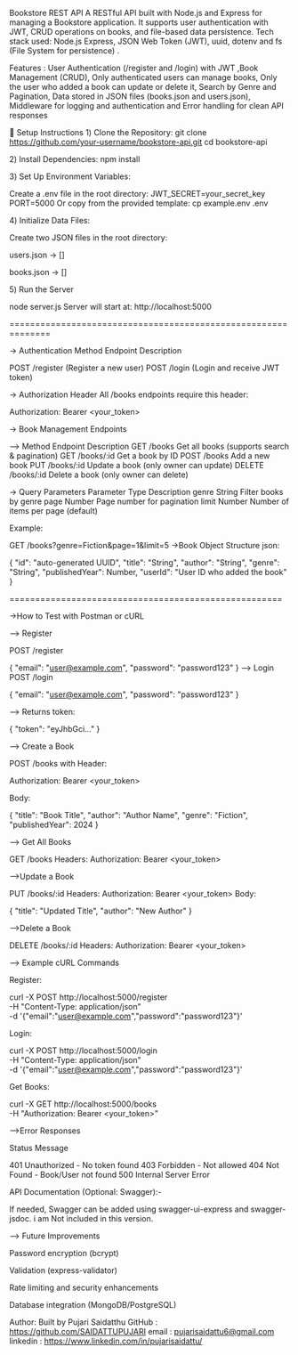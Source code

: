 Bookstore REST API
A RESTful API built with Node.js and Express for managing a Bookstore application. It supports user authentication with JWT, CRUD operations on books, and file-based data persistence.
Tech stack used: Node.js Express, JSON Web Token (JWT), uuid, dotenv and fs (File System for persistence) .

Features : User Authentication (/register and /login) with JWT ,Book Management (CRUD), Only authenticated users can manage books, Only the user who added a book can update or delete it, Search by Genre and Pagination, Data stored in JSON files (books.json and users.json), Middleware for logging and authentication and Error handling for clean API responses


🔧 Setup Instructions
1️) Clone the Repository: 
    git clone https://github.com/your-username/bookstore-api.git
    cd bookstore-api

2️) Install Dependencies:
  npm install
  
3️) Set Up Environment Variables:

  Create a .env file in the root directory:
  JWT_SECRET=your_secret_key
  PORT=5000
  Or copy from the provided template:
  cp example.env .env


4️) Initialize Data Files:

 Create two JSON files in the root directory:

  users.json → []
  
  books.json → []

5️) Run the Server

node server.js
Server will start at: http://localhost:5000

==============================================================

-> Authentication
Method	Endpoint	Description

POST	/register	 (Register a new user)
POST	/login	  (Login and receive JWT token)

-> Authorization Header
All /books endpoints require this header:

Authorization: Bearer <your_token>

-> Book Management Endpoints

--> Method	Endpoint	Description
    GET	/books	Get all books (supports search & pagination)
    GET	/books/:id	Get a book by ID
    POST	/books	Add a new book
    PUT	/books/:id	Update a book (only owner can update)
    DELETE	/books/:id	Delete a book (only owner can delete)

-> Query Parameters
Parameter	Type	Description
genre	String	Filter books by genre
page	Number	Page number for pagination
limit	Number	Number of items per page (default)

Example:

GET /books?genre=Fiction&page=1&limit=5
->Book Object Structure
json:

{
  "id": "auto-generated UUID",
  "title": "String",
  "author": "String",
  "genre": "String",
  "publishedYear": Number,
  "userId": "User ID who added the book"
}

=====================================================

->How to Test with Postman or cURL

--> Register

POST /register

{
  "email": "user@example.com",
  "password": "password123"
}
--> Login
POST /login


{
  "email": "user@example.com",
  "password": "password123"
}

--> Returns token:

{
  "token": "eyJhbGci..."
}

 
 --> Create a Book
 
POST /books with Header:


Authorization: Bearer <your_token>

Body:   

{
  "title": "Book Title",
  "author": "Author Name",
  "genre": "Fiction",
  "publishedYear": 2024
}

 
 --> Get All Books

GET /books
Headers:
Authorization: Bearer <your_token>

-->Update a Book

PUT /books/:id
Headers:
Authorization: Bearer <your_token>
Body:

{
  "title": "Updated Title",
  "author": "New Author"
}


-->Delete a Book

DELETE /books/:id
Headers:
Authorization: Bearer <your_token>

--> Example cURL Commands

Register:

curl -X POST http://localhost:5000/register \
-H "Content-Type: application/json" \
-d '{"email":"user@example.com","password":"password123"}'

Login:

curl -X POST http://localhost:5000/login \
-H "Content-Type: application/json" \
-d '{"email":"user@example.com","password":"password123"}'

Get Books:

curl -X GET http://localhost:5000/books \
-H "Authorization: Bearer <your_token>"

-->Error Responses

Status	Message

401	Unauthorized - No token found
403	Forbidden - Not allowed
404	Not Found - Book/User not found
500	Internal Server Error

API Documentation (Optional: Swagger):- 

If needed, Swagger can be added using swagger-ui-express and swagger-jsdoc. i am Not included in this version.

--> Future Improvements

Password encryption (bcrypt)

Validation (express-validator)

Rate limiting and security enhancements

Database integration (MongoDB/PostgreSQL)



Author:
Built by Pujari Saidatthu
GitHub   : https://github.com/SAIDATTUPUJARI
email    : pujarisaidattu6@gmail.com
linkedin : https://www.linkedin.com/in/pujarisaidattu/

